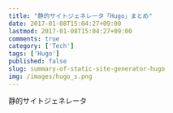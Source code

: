 ```yaml
---
title: "静的サイトジェネレータ「Hugo」まとめ"
date: 2017-01-08T15:04:27+09:00
lastmod: 2017-01-08T15:04:27+09:00
comments: true
category: ['Tech']
tags: ['Hugo']
published: false
slug: summary-of-static-site-generator-hugo
img: /images/hugo_s.png
---
```


静的サイトジェネレータ

<!--more-->
